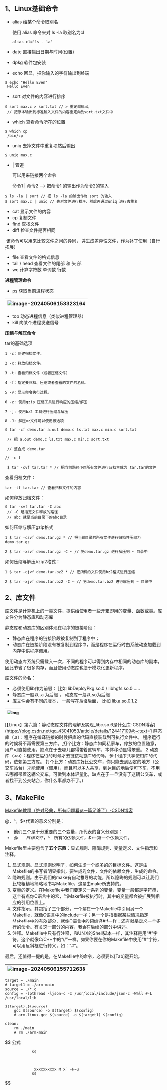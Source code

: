 ## 1、Linux基础命令

- alias 给某个命令取别名

  使用 alias 命令来对 ls -la 取别名为cl

  ```
  alias cl='ls - la'
  ```

- date 直接输出日期与时间(设置)

- dpkg 软件包安装

- echo 回显，把你输入的字符输出到终端

```
$ echo "Hello Even"
 Hello Even
```

- sort 对文件的内容进行排序

```
$ sort max.c > sort.txt // > 重定向输出，
 // 把原本输出到标准输入文件的内容重定向到sort.txt文件中
```

- which 查看命令所在的位置

```
$ which cp
 /bin/cp
```

- uniq 去掉文件中重复项然后输出

```
$ uniq max.c
```

- | 管道

  可以用来链接两个命令

  命令1 | 命令2 --> 把命令1 的输出作为命令2的输入

```
$ ls -la | sort // 把 ls -la 的输出作为 sort 的输入
$ sort max.c | uniq // 先对文件进行排序，然后再通过uniq 进行去重复
```

- cat 显示文件的内容
- cp 复制文件
- find 查找文件
- diff 检查文件是否相同

​        该命令可以用来比较文件之间的异同， 并生成差异性文件，作为补丁使用（自行拓展）   

- file 查看文件的格式信息
- tail / head 查看文件的尾部 和 头 部
- wc 计算字符数 单词数 行数

**进程管理命令**

-   ps 获取当前进程状态

| ![image-20240506153323164](C:\Users\xiaolizhi\AppData\Roaming\Typora\typora-user-images\image-20240506153323164.png) |
| :----------------------------------------------------------: |

- top 动态进程信息（类似进程管理器）
- kill 向某个进程发送信号

**压缩与解压命令**

tar的基础选项

```
1 -c：创建归档文件。

2 -x：释放归档文件。

3 -t：查看归档文件（或者压缩文件）

4 -f：指定要归档、压缩或者查看的文件的名称。

5 -v：显示命令执行过程。

6 -z: 使用gzip 压缩工具进行响应的压缩/解压

7 -j: 使用bz2 工具进行压缩与解压

8 -J: 解压xz文件可以使用该选项
```

```
$ tar -cf demo.tar a.out demo.c ls.txt max.c min.c sort.txt

 // 把 a.out demo.c ls.txt max.c min.c sort.txt 

 // 整合成 demo.tar 

// -c f 

 $ tar -cvf tar.tar * // 把当前路径下的所有文件进行归档生成为 tar.tar的文件
```

查看归档文件：

```
tar -tf tar.tar // 查看归档文件的内容
```

如何释放归档文件：

```
$ tar -xvf tar.tar -C abc
 // -C 是指定文件释放的路径
 // abc 就是当前目录下的abc目录
```

如何压缩与解压gzip格式

```
1 $ tar -czvf demo.tar.gz * // 把当前目录的所有文件进行归档并压缩为 demo.tar.gz 

2 $ tar -xzvf demo.tar.gz -C ~ // 把demo.tar.gz 进行解压到 ~ 目录中
```

如何压缩与解压bzip2格式：

```
1 $ tar -cjvf demo.tar.bz2 * // 把所有的文件使用bz2格式进行压缩

2 $ tar -xjvf demo.tar.bz2 -C ~ // 把demo.tar.bz2 进行解压到 ~ 目录中
```

## 2、库文件

库文件是计算机上的一类文件，提供给使用者一些开箱即用的变量、函数或类。库文件分为静态库和动态库

静态库和动态库的区别体现在程序的链接阶段：

- 静态库在程序的链接阶段被复制到了程序中；
- 动态库在链接阶段没有被复制到程序中，而是程序在运行时由系统动态加载到内存中供程序调用。

使用动态库系统只需载入一次，不同的程序可以得到内存中相同的动态库的副本，因此节省了很多内存，而且使用动态库也便于模块化更新程序。

库文件的命名：

- 必须使用lib作为前缀： 比如 libDeployPkg.so.0 / libhgfs.so.0 .....
- 静态库一般以 .a 为后缀 ， 动态库一般以.so为后缀
- 库文件会有不同的版本， 一般写在后缀后面， 比如 lib.a.so.0.1.2

| <img src="https://img-blog.csdnimg.cn/img_convert/28eff739eb4938752d6c2c6c643e0378.png" alt="img" style="zoom:80%;" /> |
| :----------------------------------------------------------: |

[【Linux】第六篇：静动态库文件的理解及实现_libc.so.6是什么库-CSDN博客](https://blog.csdn.net/qq_43041053/article/details/124417109#:~:text=1 静态库（.a）：程序在编译链接的时候把库的代码直接装载到可执行文件中。 程序运行的时候将不再需要第三方库。,打个比方：静态库如同私家车，停放的位置随意，用户可直接使用，缺点在于去哪儿都得带着这辆车，本体移动显得笨重。 2 动态库（.so）：程序在运行的时候才去链接动态库的代码，多个程序共享使用库的代码，依赖第三方库。 打个比方：动态库好比公交车，你只能去到固定的地方（公交车站台）才能使用（调用），而且可以多人共享，到达目的地后便可下车，不用去哪都带着这辆公交车，可做到本体轻量化，缺点在于一旦没有了这辆公交车，或者找不到公交站台，你什么事都办不了。)

## 3、MakeFile

[Makefile教程（绝对经典，所有问题看这一篇足够了）-CSDN博客](https://blog.csdn.net/weixin_38391755/article/details/80380786)

$@，$^，$<代表的意义分别是： 

- ​          他们三个是十分重要的三个变量，所代表的含义分别是：
- ​          $@--目标文件，$^--所有的依赖文件，$<--第一个依赖文件。

Makefile里主要包含了**五个东西**：显式规则、隐晦规则、变量定义、文件指示和注释。

1. 显式规则。显式规则说明了，如何生成一个或多的的目标文件。这是由Makefile的书写者明显指出，要生成的文件，文件的依赖文件，生成的命令。
2. 隐晦规则。由于我们的make有自动推导的功能，所以隐晦的规则可以让我们比较粗糙地简略地书写Makefile，这是由make所支持的。
3. 变量的定义。在Makefile中我们要定义一系列的变量，变量一般都是字符串，这个有点你C语言中的宏，当Makefile被执行时，其中的变量都会被扩展到相应的引用位置上。
4. 文件指示。其包括了三个部分，一个是在一个Makefile中引用另一个Makefile，就像C语言中的include一样；另一个是指根据某些情况指定Makefile中的有效部分，就像C语言中的预编译#if一样；还有就是定义一个多行的命令。有关这一部分的内容，我会在后续的部分中讲述。
5.  注释。Makefile中只有行注释，和UNIX的Shell脚本一样，其注释是用“#”字符，这个就像C/C++中的“//”一样。如果你要在你的Makefile中使用“#”字符，可以用反斜框进行转义，如：“\#”。

最后，还值得一提的是，在Makefile中的命令，必须要以[Tab]键开始。

| ![image-20240506155712638](C:\Users\xiaolizhi\AppData\Roaming\Typora\typora-user-images\image-20240506155712638.png) |
| ------------------------------------------------------------ |

```
target = ./main
# target1 = ./arm-main
source = ./*.c
config = -lpthread -ljson-c -I /usr/local/include/json-c -Wall #-L /usr/local/lib

$(target):$(source)
	gcc $(source) -o $(target) $(config)
	# arm-linux-gcc $(source) -o $(target1) $(config)

clean:
	rm ./main
	# rm ./arm-main
```

$$
公式
				
					
				
				
						
				
			
				$$
					
				
				
				 xxxxxxxxxx M x¨ +H=u
				$$
$$

